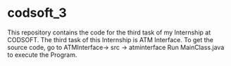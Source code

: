 # codsoft_3
This repository contains the code for the third task of my Internship at CODSOFT. The third task of this Internship is ATM Interface. 
To get the source code, go to
      ATMInterface-> src -> atminterface
Run MainClass.java to execute the Program.
